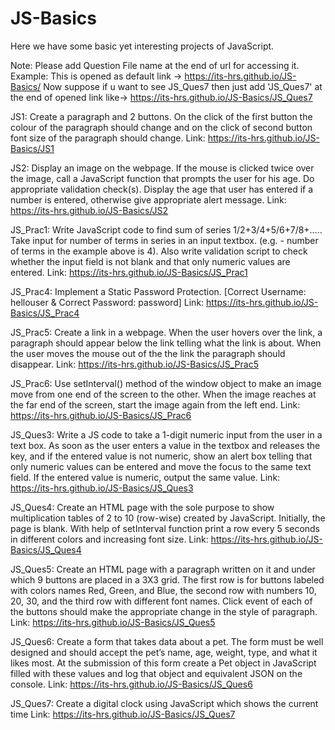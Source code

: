 # JS-Basics
Here we have some basic yet interesting projects of JavaScript.

Note: Please add Question File name at the end of url for accessing it.
Example: This is opened as default link -> https://its-hrs.github.io/JS-Basics/
Now suppose if u want to see JS_Ques7 then just add 'JS_Ques7' at the end of opened link like-> https://its-hrs.github.io/JS-Basics/JS_Ques7

JS1: 
Create a paragraph and 2 buttons. On the click of the first button the colour of the paragraph should change and on the click of second button font size of the paragraph should change.
Link: https://its-hrs.github.io/JS-Basics/JS1

JS2:
Display an image on the webpage. If the mouse is clicked twice over the image, call a JavaScript function that prompts the user for his age. Do appropriate validation check(s). Display the age that user has entered if a number is entered, otherwise give appropriate alert message.
Link: https://its-hrs.github.io/JS-Basics/JS2

JS_Prac1:
Write JavaScript code to find sum of series 1/2+3/4+5/6+7/8+…..
Take input for number of terms in series in an input textbox. (e.g. - number of terms in the example above is 4).
Also write validation script to check whether the input field is not blank and that only numeric values are entered.
Link: https://its-hrs.github.io/JS-Basics/JS_Prac1

JS_Prac4:
Implement a Static Password Protection. [Correct Username: hellouser  &  Correct Password: password]
Link: https://its-hrs.github.io/JS-Basics/JS_Prac4

JS_Prac5:
Create a link in a webpage. When the user hovers over the link, a paragraph should appear below the link telling what the link is about. When the user moves the mouse out of the the link the paragraph should disappear.
Link: https://its-hrs.github.io/JS-Basics/JS_Prac5

JS_Prac6:
Use setInterval() method of the window object to make an image move from one end of the screen to the other. When the image reaches at the far end of the screen, start the image again from the left end.
Link: https://its-hrs.github.io/JS-Basics/JS_Prac6

JS_Ques3:
Write a JS code to take a 1-digit numeric input from the user in a text box. As soon as the user enters a value in the textbox and releases the key, and if the entered value is not numeric, show an alert box telling that only numeric values can be entered and move the focus to the same text field. If the entered value is numeric, output the same value.
Link: https://its-hrs.github.io/JS-Basics/JS_Ques3

JS_Ques4:
Create an HTML page with the sole purpose to show multiplication tables of 2 to 10 (row-wise)
created by JavaScript. Initially, the page is blank. With help of setInterval function print a row
every 5 seconds in different colors and increasing font size.
Link: https://its-hrs.github.io/JS-Basics/JS_Ques4

JS_Ques5:
Create an HTML page with a paragraph written on it and under which 9 buttons are placed in a
3X3 grid. The first row is for buttons labeled with colors names Red, Green, and Blue, the
second row with numbers 10, 20, 30, and the third row with different font names. Click event
of each of the buttons should make the appropriate change in the style of paragraph.
Link: https://its-hrs.github.io/JS-Basics/JS_Ques5

JS_Ques6:
Create a form that takes data about a pet. The form must be well designed and should accept
the pet’s name, age, weight, type, and what it likes most. At the submission of this form create
a Pet object in JavaScript filled with these values and log that object and equivalent JSON on
the console.
Link: https://its-hrs.github.io/JS-Basics/JS_Ques6

JS_Ques7: Create a digital clock using JavaScript which shows the current time
Link: https://its-hrs.github.io/JS-Basics/JS_Ques7


